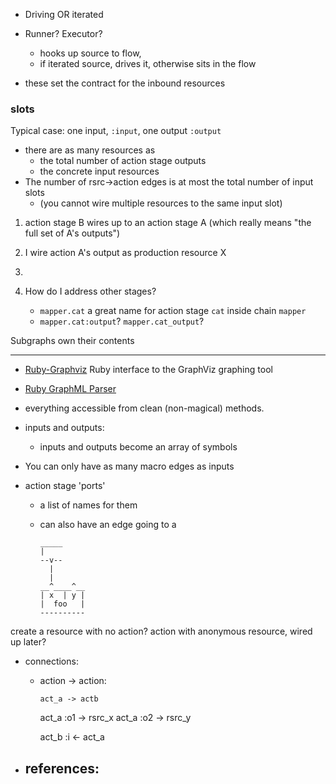 * Driving OR iterated

* Runner? Executor?
  - hooks up source to flow,
  - if iterated source, drives it, otherwise sits in the flow

* these set the contract for the inbound resources

### slots

Typical case: one input, `:input`, one output `:output`

* there are as many resources as
  - the total number of action stage outputs
  - the concrete input resources
* The number of rsrc->action edges is at most the total number of input slots
  - (you cannot wire multiple resources to the same input slot)


1. action stage B wires up to an action stage A (which really means "the full set of A's outputs")
2. I wire action A's output as production resource X
3. 

4. How do I address other stages?
   - `mapper.cat` a great name for action stage `cat` inside chain `mapper`
   - `mapper.cat:output`? `mapper.cat_output`?

Subgraphs own their contents




__________________________________________________________________________



* [Ruby-Graphviz](https://github.com/glejeune/Ruby-Graphviz.git) Ruby interface to the GraphViz graphing tool
* [Ruby GraphML Parser](https://github.com/willcannings/ruby-graphml.git)



* everything accessible from clean (non-magical) methods.

* inputs and outputs:
  - inputs and outputs become an array of symbols


* You can only have as many macro edges as inputs

* action stage 'ports'
  - a list of names for them
  - can also have an edge going to a 


        _____
        |
        --v--
          |
          |
        __^____^__
        | x  | y |
        |  foo   |
        ----------

create a resource with no action? action with anonymous resource, wired up later?


* connections:

  - action -> action:
  
        act_a -> actb
        
        


    act_a :o1 -> rsrc_x
    act_a :o2 -> rsrc_y
    
    act_b :i  <- act_a
    
    
    
* references:
  - 





